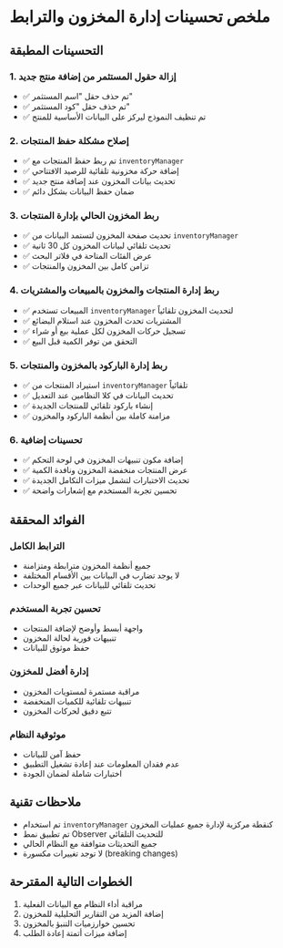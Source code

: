 # ملخص تحسينات إدارة المخزون والترابط

## التحسينات المطبقة

### 1. إزالة حقول المستثمر من إضافة منتج جديد
- ✅ تم حذف حقل "اسم المستثمر" 
- ✅ تم حذف حقل "كود المستثمر"
- ✅ تم تنظيف النموذج ليركز على البيانات الأساسية للمنتج

### 2. إصلاح مشكلة حفظ المنتجات
- ✅ تم ربط حفظ المنتجات مع `inventoryManager`
- ✅ إضافة حركة مخزونية تلقائية للرصيد الافتتاحي
- ✅ تحديث بيانات المخزون عند إضافة منتج جديد
- ✅ ضمان حفظ البيانات بشكل دائم

### 3. ربط المخزون الحالي بإدارة المنتجات
- ✅ تحديث صفحة المخزون لتستمد البيانات من `inventoryManager`
- ✅ تحديث تلقائي لبيانات المخزون كل 30 ثانية
- ✅ عرض الفئات المتاحة في فلاتر البحث
- ✅ تزامن كامل بين المخزون والمنتجات

### 4. ربط إدارة المنتجات والمخزون بالمبيعات والمشتريات
- ✅ المبيعات تستخدم `inventoryManager` لتحديث المخزون تلقائياً
- ✅ المشتريات تحدث المخزون عند استلام البضائع
- ✅ تسجيل حركات المخزون لكل عملية بيع أو شراء
- ✅ التحقق من توفر الكمية قبل البيع

### 5. ربط إدارة الباركود بالمخزون والمنتجات
- ✅ استيراد المنتجات من `inventoryManager` تلقائياً
- ✅ تحديث البيانات في كلا النظامين عند التعديل
- ✅ إنشاء باركود تلقائي للمنتجات الجديدة
- ✅ مزامنة كاملة بين أنظمة الباركود والمخزون

### 6. تحسينات إضافية
- ✅ إضافة مكون تنبيهات المخزون في لوحة التحكم
- ✅ عرض المنتجات منخفضة المخزون ونافدة الكمية
- ✅ تحديث الاختبارات لتشمل ميزات التكامل الجديدة
- ✅ تحسين تجربة المستخدم مع إشعارات واضحة

## الفوائد المحققة

### الترابط الكامل
- جميع أنظمة المخزون مترابطة ومتزامنة
- لا يوجد تضارب في البيانات بين الأقسام المختلفة
- تحديث تلقائي للبيانات عبر جميع الوحدات

### تحسين تجربة المستخدم
- واجهة أبسط وأوضح لإضافة المنتجات
- تنبيهات فورية لحالة المخزون
- حفظ موثوق للبيانات

### إدارة أفضل للمخزون
- مراقبة مستمرة لمستويات المخزون
- تنبيهات تلقائية للكميات المنخفضة
- تتبع دقيق لحركات المخزون

### موثوقية النظام
- حفظ آمن للبيانات
- عدم فقدان المعلومات عند إعادة تشغيل التطبيق
- اختبارات شاملة لضمان الجودة

## ملاحظات تقنية

- تم استخدام `inventoryManager` كنقطة مركزية لإدارة جميع عمليات المخزون
- تم تطبيق نمط Observer للتحديث التلقائي
- جميع التحديثات متوافقة مع النظام الحالي
- لا توجد تغييرات مكسورة (breaking changes)

## الخطوات التالية المقترحة

1. مراقبة أداء النظام مع البيانات الفعلية
2. إضافة المزيد من التقارير التحليلية للمخزون
3. تحسين خوارزميات التنبؤ بالمخزون
4. إضافة ميزات أتمتة إعادة الطلب